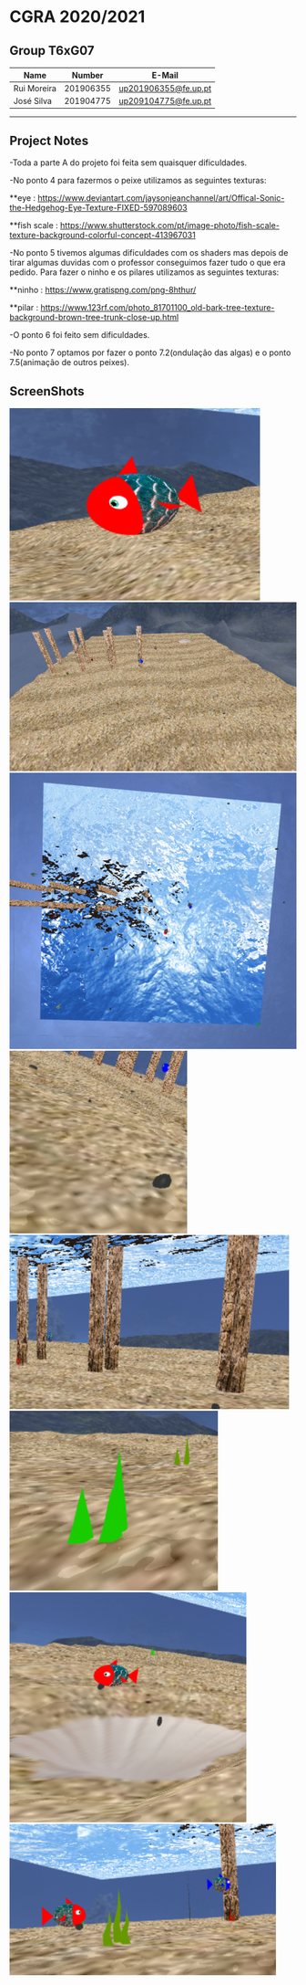 # CGRA 2020/2021

## Group T6xG07

| Name             | Number    | E-Mail             |
| ---------------- | --------- | ------------------ |
| Rui Moreira      | 201906355 | up201906355@fe.up.pt       |
| José Silva       | 201904775 | up209104775@fe.up.pt           |

----

## Project Notes

-Toda a parte A do projeto foi feita sem quaisquer dificuldades.

-No ponto 4 para fazermos o peixe utilizamos as seguintes texturas:

**eye : https://www.deviantart.com/jaysonjeanchannel/art/Offical-Sonic-the-Hedgehog-Eye-Texture-FIXED-597089603

**fish scale : https://www.shutterstock.com/pt/image-photo/fish-scale-texture-background-colorful-concept-413967031

-No ponto 5 tivemos algumas dificuldades com os shaders mas depois de tirar algumas duvidas com o professor conseguimos fazer tudo o que era pedido. Para fazer o ninho e os pilares utilizamos as seguintes texturas:

**ninho : https://www.gratispng.com/png-8hthur/

**pilar : https://www.123rf.com/photo_81701100_old-bark-tree-texture-background-brown-tree-trunk-close-up.html

-O ponto 6 foi feito sem dificuldades.

-No ponto 7 optamos por fazer o ponto 7.2(ondulação das algas) e o ponto 7.5(animação de outros peixes).


## ScreenShots

<img src="screenshots/proj-t6g07-1.png">

<img src="screenshots/proj-t6g07-2.png">

<img src="screenshots/proj-t6g07-3.png">

<img src="screenshots/proj-t6g07-4.png">

<img src="screenshots/proj-t6g07-5.png">

<img src="screenshots/proj-t6g07-6.png">

<img src="screenshots/proj-t6g07-7.png">

<img src="screenshots/proj-t6g07-8.png">


